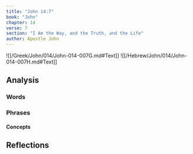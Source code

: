 ```yaml
---
title: "John 14:7"
book: "John"
chapter: 14
verse: 7
section: "I Am the Way, and the Truth, and the Life"
author: Apostle John
---
```

![[/Greek/John/014/John-014-007G.md#Text]]
![[/Hebrew/John/014/John-014-007H.md#Text]]

## Analysis

### Words

### Phrases

#### Concepts

## Reflections
